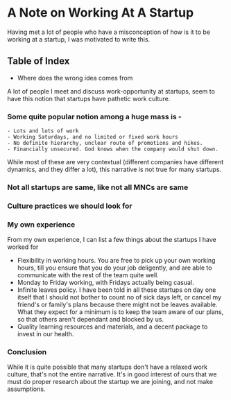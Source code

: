 # A Note on Working At A Startup

Having met a lot of people who have a misconception of how is it to be working at a startup, I was motivated to write this.

## Table of Index

- Where does the wrong idea comes from

A lot of people I meet and discuss work-opportunity at startups, seem to have this notion that startups have pathetic work culture.

### Some quite popular notion among a huge mass is -

    - Lots and lots of work
    - Working Saturdays, and no limited or fixed work hours
    - No definite hierarchy, unclear route of promotions and hikes.
    - Financially unsecured. God knows when the company would shut down.

While most of these are very contextual (different companies have different dynamics, and they differ a lot), this narrative is not true for many startups.

### Not all startups are same, like not all MNCs are same

### Culture practices we should look for

### My own experience

From my own experience, I can list a few things about the startups I have worked for

- Flexibility in working hours.
  You are free to pick up your own working hours, till you ensure that you do your job deligently, and are able to communicate with the rest of the team quite well.
- Monday to Friday working, with Fridays actually being casual.
- Infinite leaves policy.
  I have been told in all these startups on day one itself that I should not bother to count no of sick days left, or cancel my friend's or family's plans because there might not be leaves available.
  What they expect for a minimum is to keep the team aware of our plans, so that others aren't dependant and blocked by us.
- Quality learning resources and materials, and a decent package to invest in our health.

### Conclusion

While it is quite possible that many startups don't have a relaxed work culture, that's not the entire narrative.
It's in good interest of ours that we must do proper research about the startup we are joining, and not make assumptions.
